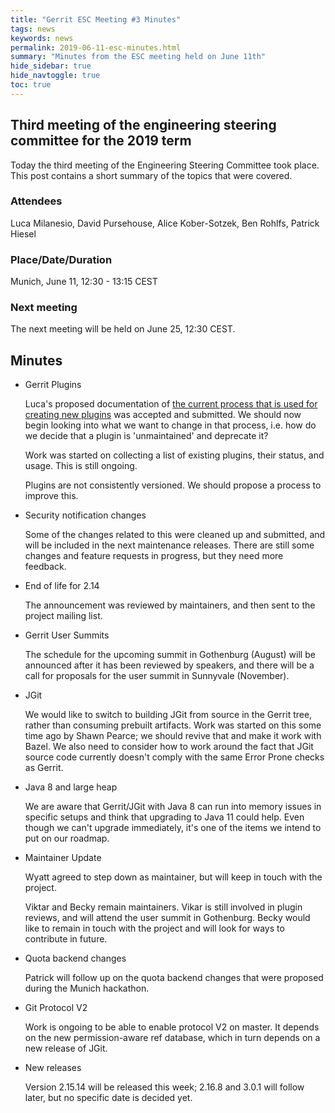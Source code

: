 ```yaml
---
title: "Gerrit ESC Meeting #3 Minutes"
tags: news
keywords: news
permalink: 2019-06-11-esc-minutes.html
summary: "Minutes from the ESC meeting held on June 11th"
hide_sidebar: true
hide_navtoggle: true
toc: true
---
```


## Third meeting of the engineering steering committee for the 2019 term

Today the third meeting of the Engineering Steering Committee took
place. This post contains a short summary of the topics that were
covered.

### Attendees

Luca Milanesio, David Pursehouse, Alice Kober-Sotzek, Ben Rohlfs, Patrick Hiesel

### Place/Date/Duration

Munich, June 11, 12:30 - 13:15 CEST

### Next meeting

The next meeting will be held on June 25, 12:30 CEST.

## Minutes

* Gerrit Plugins

  Luca's proposed documentation of
  [the current process that is used for creating new plugins](https://gerrit-review.googlesource.com/c/gerrit/+/226659)
  was accepted and submitted. We should now begin looking into
  what we want to change in that process, i.e. how do we decide that a plugin
  is 'unmaintained' and deprecate it?

  Work was started on collecting a list of existing plugins, their status, and usage.
  This is still ongoing.

  Plugins are not consistently versioned. We should propose a process to
  improve this.

* Security notification changes

  Some of the changes related to this were cleaned up and submitted, and will be
  included in the next maintenance releases. There are still some changes and
  feature requests in progress, but they need more feedback.

* End of life for 2.14

  The announcement was reviewed by maintainers, and then sent to the project
  mailing list.

* Gerrit User Summits

  The schedule for the upcoming summit in Gothenburg (August) will be announced
  after it has been reviewed by speakers, and there will be a call for proposals
  for the user summit in Sunnyvale (November).

* JGit

  We would like to switch to building JGit from source in the Gerrit tree, rather
  than consuming prebuilt artifacts. Work was started on this some time ago by
  Shawn Pearce; we should revive that and make it work with Bazel. We also need
  to consider how to work around the fact that JGit source code currently doesn't
  comply with the same Error Prone checks as Gerrit.

* Java 8 and large heap

  We are aware that Gerrit/JGit with Java 8 can run into memory issues in specific
  setups and think that upgrading to Java 11 could help. Even though we can't upgrade
  immediately, it's one of the items we intend to put on our roadmap.

* Maintainer Update

  Wyatt agreed to step down as maintainer, but will keep in touch with the project.

  Viktar and Becky remain maintainers. Vikar is still involved in plugin reviews, and
  will attend the user summit in Gothenburg. Becky would like to remain in touch with
  the project and will look for ways to contribute in future.

* Quota backend changes

  Patrick will follow up on the quota backend changes that were proposed during the
  Munich hackathon.

* Git Protocol V2

  Work is ongoing to be able to enable protocol V2 on master. It depends on the new
  permission-aware ref database, which in turn depends on a new release of JGit.

* New releases

  Version 2.15.14 will be released this week; 2.16.8 and 3.0.1 will follow later,
  but no specific date is decided yet.
